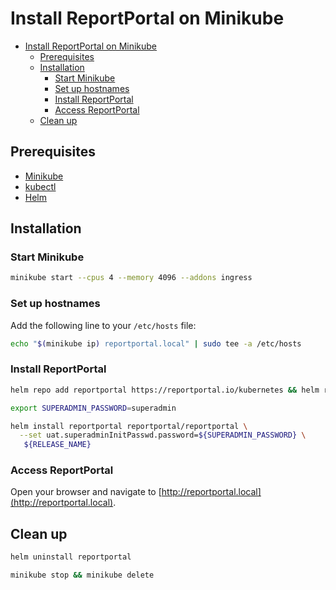 # Install ReportPortal on Minikube

- [Install ReportPortal on Minikube](#install-reportportal-on-minikube)
  - [Prerequisites](#prerequisites)
  - [Installation](#installation)
    - [Start Minikube](#start-minikube)
    - [Set up hostnames](#set-up-hostnames)
    - [Install ReportPortal](#install-reportportal)
    - [Access ReportPortal](#access-reportportal)
  - [Clean up](#clean-up)

## Prerequisites

- [Minikube](https://kubernetes.io/docs/tasks/tools/install-minikube/)
- [kubectl](https://kubernetes.io/docs/tasks/tools/install-kubectl/)
- [Helm](https://helm.sh/docs/intro/install/)

## Installation

### Start Minikube

```bash
minikube start --cpus 4 --memory 4096 --addons ingress
```

### Set up hostnames

Add the following line to your `/etc/hosts` file:

```bash
echo "$(minikube ip) reportportal.local" | sudo tee -a /etc/hosts
```

### Install ReportPortal

```bash
helm repo add reportportal https://reportportal.io/kubernetes && helm repo update reportportal
```

```bash
export SUPERADMIN_PASSWORD=superadmin

helm install reportportal reportportal/reportportal \
  --set uat.superadminInitPasswd.password=${SUPERADMIN_PASSWORD} \
   ${RELEASE_NAME}
```

### Access ReportPortal

Open your browser and navigate to [http://reportportal.local](http://reportportal.local).

## Clean up

```bash
helm uninstall reportportal
```

```bash
minikube stop && minikube delete
```

